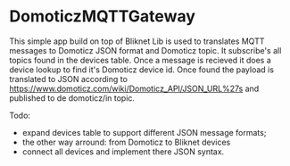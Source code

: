 # DomoticzMQTTGateway


This simple app build on top of Bliknet Lib is used to translates MQTT messages to Domoticz JSON format and Domoticz topic. It subscribe's all topics found in the devices table. Once a message is recieved it does a device lookup to find it's Domoticz device id. Once found the payload is translated to JSON according to https://www.domoticz.com/wiki/Domoticz_API/JSON_URL%27s and published to de domoticz/in topic.

Todo:
+ expand devices table to support different JSON message formats;
+ the other way arround: from Domoticz to Bliknet devices
+ connect all devices and implement there JSON syntax.
